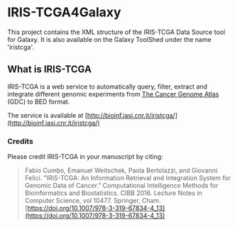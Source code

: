 # IRIS-TCGA4Galaxy
This project contains the XML structure of the IRIS-TCGA Data Source tool for Galaxy.
It is also available on the Galaxy ToolShed under the name 'iristcga'.

## What is IRIS-TCGA
IRIS-TCGA is a web service to automatically query, filter, extract and integrate different genomic experiments from [The Cancer Genome Atlas](https://cancergenome.nih.gov/) (GDC) to BED format.

The service is available at [http://bioinf.iasi.cnr.it/iristcga/](http://bioinf.iasi.cnr.it/iristcga/)

### Credits

Please credit IRIS-TCGA in your manuscript by citing:

> Fabio Cumbo, Emanuel Weitschek, Paola Bertolazzi, and Giovanni Felici. "IRIS-TCGA: An Information Retrieval and Integration System for Genomic Data of Cancer." Computational Intelligence Methods for Bioinformatics and Biostatistics. CIBB 2016. Lecture Notes in Computer Science, vol 10477. Springer, Cham. [https://doi.org/10.1007/978-3-319-67834-4_13](https://doi.org/10.1007/978-3-319-67834-4_13)
